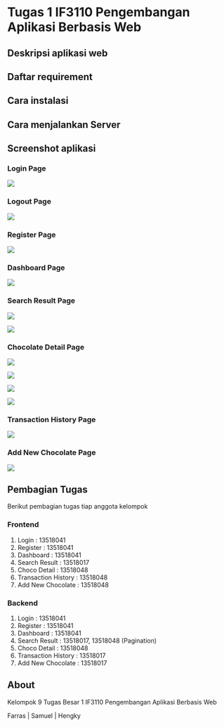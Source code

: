 # Tugas 1 IF3110 Pengembangan Aplikasi Berbasis Web

## Deskripsi aplikasi web

## Daftar requirement

## Cara instalasi

## Cara menjalankan Server

## Screenshot aplikasi

### Login Page

![](assets/screenshot/login.jpg)

### Logout Page

![](assets/screenshot/logout.jpg)

### Register Page

![](assets/screenshot/register.jpg)

### Dashboard Page

![](assets/screenshot/dashboard.jpg)

### Search Result Page

![](assets/screenshot/search-1.jpg)

![](assets/screenshot/search-2.jpg)

### Chocolate Detail Page

![](assets/screenshot/choco-detail-user.jpg)

![](assets/screenshot/choco-detail-user2.jpg)

![](assets/screenshot/choco-detail-superuser.jpg)

![](assets/screenshot/choco-detail-superuser2.jpg)

### Transaction History Page

![](assets/screenshot/history.jpg)

### Add New Chocolate Page

![](assets/screenshot/add-choco.jpg)

## Pembagian Tugas

Berikut pembagian tugas tiap anggota kelompok

### Frontend
1. Login                : 13518041
2. Register             : 13518041
3. Dashboard            : 13518041
4. Search Result        : 13518017
5. Choco Detail         : 13518048
6. Transaction History  : 13518048
7. Add New Chocolate    : 13518048

### Backend
1. Login                : 13518041
2. Register             : 13518041
3. Dashboard            : 13518041
4. Search Result        : 13518017, 13518048 (Pagination)
5. Choco Detail         : 13518048
6. Transaction History  : 13518017
7. Add New Chocolate    : 13518017


## About

Kelompok 9 Tugas Besar 1 IF3110 Pengembangan Aplikasi Berbasis Web

Farras | Samuel | Hengky